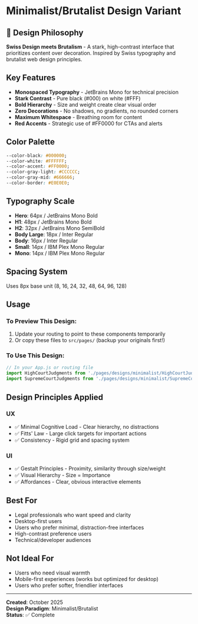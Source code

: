 # Minimalist/Brutalist Design Variant

## 🎨 Design Philosophy

**Swiss Design meets Brutalism** - A stark, high-contrast interface that prioritizes content over decoration. Inspired by Swiss typography and brutalist web design principles.

## Key Features

- **Monospaced Typography** - JetBrains Mono for technical precision
- **Stark Contrast** - Pure black (#000) on white (#FFF)
- **Bold Hierarchy** - Size and weight create clear visual order
- **Zero Decorations** - No shadows, no gradients, no rounded corners
- **Maximum Whitespace** - Breathing room for content
- **Red Accents** - Strategic use of #FF0000 for CTAs and alerts

## Color Palette

```css
--color-black: #000000;
--color-white: #FFFFFF;
--color-accent: #FF0000;
--color-gray-light: #CCCCCC;
--color-gray-mid: #666666;
--color-border: #E0E0E0;
```

## Typography Scale

- **Hero**: 64px / JetBrains Mono Bold
- **H1**: 48px / JetBrains Mono Bold
- **H2**: 32px / JetBrains Mono SemiBold
- **Body Large**: 18px / Inter Regular
- **Body**: 16px / Inter Regular
- **Small**: 14px / IBM Plex Mono Regular
- **Mono**: 14px / IBM Plex Mono Regular

## Spacing System

Uses 8px base unit (8, 16, 24, 32, 48, 64, 96, 128)

## Usage

### To Preview This Design:

1. Update your routing to point to these components temporarily
2. Or copy these files to `src/pages/` (backup your originals first!)

### To Use This Design:

```javascript
// In your App.js or routing file
import HighCourtJudgments from './pages/designs/minimalist/HighCourtJudgments';
import SupremeCourtJudgments from './pages/designs/minimalist/SupremeCourtJudgments';
```

## Design Principles Applied

### UX
- ✅ Minimal Cognitive Load - Clear hierarchy, no distractions
- ✅ Fitts' Law - Large click targets for important actions
- ✅ Consistency - Rigid grid and spacing system

### UI
- ✅ Gestalt Principles - Proximity, similarity through size/weight
- ✅ Visual Hierarchy - Size = Importance
- ✅ Affordances - Clear, obvious interactive elements

## Best For

- Legal professionals who want speed and clarity
- Desktop-first users
- Users who prefer minimal, distraction-free interfaces
- High-contrast preference users
- Technical/developer audiences

## Not Ideal For

- Users who need visual warmth
- Mobile-first experiences (works but optimized for desktop)
- Users who prefer softer, friendlier interfaces

---

**Created**: October 2025  
**Design Paradigm**: Minimalist/Brutalist  
**Status**: ✅ Complete

